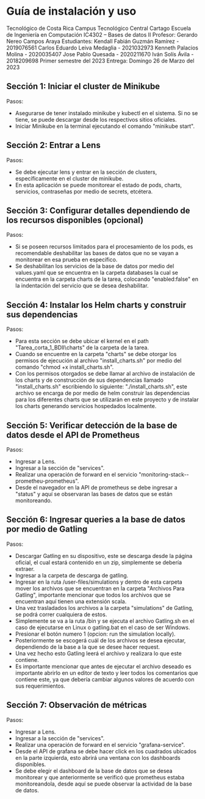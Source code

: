 # Guía de instalación y uso 
Tecnológico de Costa Rica
Campus Tecnológico Central Cartago
Escuela de Ingeniería en Computación
IC4302 – Bases de datos II
Profesor: Gerardo Nereo Campos Araya
Estudiantes: 
Kendall Fabián Guzmán Ramírez - 2019076561
Carlos Eduardo Leiva Medaglia - 2021032973
Kenneth Palacios Molina       - 2020035407
Jose Pablo Quesada            - 2020211670
Iván Solís Ávila              - 2018209698
Primer semestre del 2023
Entrega: Domingo 26 de Marzo del 2023



## Sección 1: Iniciar el cluster de Minikube
Pasos:
 - Asegurarse de tener instalado minikube y kubectl en el sistema. Si no se tiene, se puede descargar desde los respectivos sitios oficiales.
 - Iniciar Minikube en la terminal ejecutando  el comando "minikube start".
## Sección 2: Entrar a Lens
Pasos:
 - Se debe ejecutar lens y entrar en la sección de clusters, específicamente en el cluster de minikube.
 - En esta aplicación se puede monitorear el estado de pods, charts, servicios, contraseñas por medio de secrets, etcétera.
## Sección 3: Configurar detalles dependiendo de los recursos disponibles (opcional)
Pasos:
 - Si se poseen recursos limitados para el procesamiento de los pods, es recomendable deshabilitar las bases de datos que no se vayan a monitorear en esa prueba en específico.
 - Se deshabilitan los servicios de la base de datos por medio del values.yaml que se encuentra en la carpeta databases la cual se encuentra en la carpeta charts de la tarea, colocando "enabled:false" en la indentación del servicio que se desea deshabilitar.
## Sección 4: Instalar los Helm charts y construir sus dependencias
Pasos:
- Para esta sección se debe ubicar el kernel en el path "Tarea_corta_1_BDII\charts\" de la carpeta de la tarea. 
- Cuando se encuentre en la carpeta "charts" se debe otorgar los permisos de ejecución al archivo "install_charts.sh" por medio del comando "chmod +x install_charts.sh".
- Con los permisos otorgados se debe llamar al archivo de instalación de los charts y de construcción de sus dependencias llamado "install_charts.sh" escribiendo lo siguiente: "./install_charts.sh", este archivo se encarga de por medio de helm construir las dependencias para los diferentes charts que se utilizarán en este proyecto y de instalar los charts generando servicios hospedados localmente.
## Sección 5: Verificar detección de la base de datos desde el API de Prometheus
Pasos:
- Ingresar a Lens.
- Ingresar a la sección de  "services".
- Realizar una operación de forward en el servicio "monitoring-stack--prometheu-prometheus".
- Desde el navegador en la API de prometheus se debe ingresar a "status" y aquí se observaran las bases de datos que se están monitoreando.

## Sección 6: Ingresar queries a la base de datos por medio de Gatling
Pasos:
- Descargar Gatling en su dispositivo, este se descarga desde la página oficial, el cual estará contenido en un zip, simplemente se debería extraer.
- Ingresar a la carpeta de descarga de gatling.
- Ingresar en la ruta /user-files/simulations y dentro de esta carpeta mover los archivos que se encuentran en la carpeta "Archivos Para Gatling", importante mencionar que todos los archivos que se encuentran aquí tienen una extensión scala.
- Una vez trasladados los archivos a la carpeta "simulations" de Gatling, se podrá correr cualquiera de estos.
- Simplemente se va a la ruta /bin y se ejecuta el archivo Gatling.sh en el caso de ejecutarse en Linux o gatling.bat en el caso de ser Windows.
- Presionar el botón numero 1 (opcion: run the simulation locally).
- Posteriormente se escogerá cuál de los archivos se desea ejecutar, dependiendo de la base a la que se desee hacer request.
- Una vez hecho esto Gatling leerá el archivo y realizara lo que este contiene.
- Es importante mencionar que antes de ejecutar el archivo deseado es importante abrirlo en un editor de texto y leer todos los comentarios que contiene este, ya que debería cambiar algunos valores de acuerdo con sus requerimientos.  

## Sección 7: Observación de métricas
Pasos:
- Ingresar a Lens.
- Ingresar a la sección de  "services".
- Realizar una operación de forward en el servicio "grafana-service".
- Desde el API de grafana se debe hacer click en los cuadrados ubicados en la parte izquierda, esto abrirá una ventana con los dashboards disponibles.
- Se debe elegir el dashboard de la base de datos que se desea monitorear y que anteriormente se verificó que prometheus estaba monitoreandola, desde aquí se puede observar la actividad de la base de datos.
